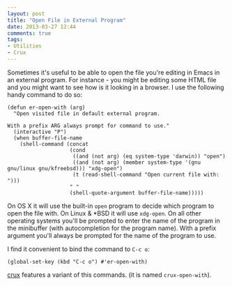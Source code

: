 ```yaml
---
layout: post
title: "Open File in External Program"
date: 2013-03-27 12:44
comments: true
tags:
- Utilities
- Crux
---
```


Sometimes it's useful to be able to open the file you're editing in
Emacs in an external program. For instance - you might be editing
some HTML file and you might want to see how is it looking in a
browser. I use the following handy command to do so:

``` elisp
(defun er-open-with (arg)
  "Open visited file in default external program.

With a prefix ARG always prompt for command to use."
  (interactive "P")
  (when buffer-file-name
    (shell-command (concat
                    (cond
                     ((and (not arg) (eq system-type 'darwin)) "open")
                     ((and (not arg) (member system-type '(gnu gnu/linux gnu/kfreebsd))) "xdg-open")
                     (t (read-shell-command "Open current file with: ")))
                    " "
                    (shell-quote-argument buffer-file-name)))))
```

On OS X it will use the built-in `open` program to decide which program
to open the file with. On Linux & *BSD it will use `xdg-open`. On all
other operating systems you'll be prompted to enter the name of the
program in the minibuffer (with autocompletion for the program name).
With a prefix argument you'll always be prompted for the name of the program to use.

I find it convenient to bind the command to `C-c o`:

``` elisp
(global-set-key (kbd "C-c o") #'er-open-with)
```

[crux](https://github.com/bbatsov/crux) features a variant of this
commands. (it is named `crux-open-with`).
